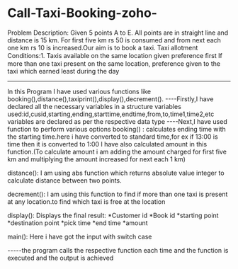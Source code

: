 # Call-Taxi-Booking-zoho-
Problem Description:  Given 5 points A to E. All points are in straight line and distance is 15 km. For first five km rs 50 is consumed and from next each one km rs 10 is
                      increased.Our aim is to book a taxi.
                      Taxi allotment Conditions:1.	Taxis available on the same location given preference ﬁrst
                                                    If more than one taxi present on the same location, preference given to the taxi which earned least during the day

--------------------------------------------------------------------------------------------------------------------------------------------------------------------------------
In this Program I have used various functions like booking(),distance(),taxiprint(),display(),decrement().
----Firstly,I have declared all the necessary variables in a structure
    variables used:id,cusid,starting,ending,starttime,endtime,from,to,time1,time2,etc
    variables are declared as per the respective data type
----Next,I have used function to perform various options
    booking()  :  calculates ending time with the starting time.here i have converted to standard time,for ex if 13:00 is time then it is converted to 1:00
                  I have also calculated amount in this function.(To calculate amount i am adding the amount charged for first five km and multiplying the amount increased for                         next each 1 km)
    
   distance():   I am using abs function which returns absolute value integer to calculate distance between two points.
   
   decrement():  I am using this function to find if more than one taxi is present at any location.to find which taxi is free at the location
   
   display():   Displays the final result:
                                 *Customer id
                                 *Book id
                                 *starting point
                                 *destination point
                                 *pick time
                                 *end time
                                 *amount
                             
   main():        Here i have got the input with switch case
   
-----the program calls the respective function each time and the function is executed and the output is achieved
